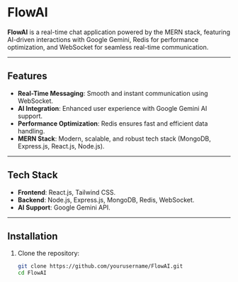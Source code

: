 # FlowAI  
**FlowAI** is a real-time chat application powered by the MERN stack, featuring AI-driven interactions with Google Gemini, Redis for performance optimization, and WebSocket for seamless real-time communication.  

---

## Features  
- **Real-Time Messaging**: Smooth and instant communication using WebSocket.  
- **AI Integration**: Enhanced user experience with Google Gemini AI support.  
- **Performance Optimization**: Redis ensures fast and efficient data handling.  
- **MERN Stack**: Modern, scalable, and robust tech stack (MongoDB, Express.js, React.js, Node.js).  

---

## Tech Stack  
- **Frontend**: React.js, Tailwind CSS.  
- **Backend**: Node.js, Express.js, MongoDB, Redis, WebSocket.  
- **AI Support**: Google Gemini API.  

---

## Installation  

1. Clone the repository:  
   ```bash
   git clone https://github.com/yourusername/FlowAI.git
   cd FlowAI
